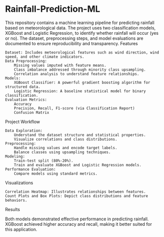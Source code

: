 # Rainfall-Prediction-ML
This repository contains a machine learning pipeline for predicting rainfall based on meteorological data. The project uses two classification models, XGBoost and Logistic Regression, to identify whether rainfall will occur (yes or no). The dataset, preprocessing steps, and model evaluations are documented to ensure reproducibility and transparency.
Features

    Dataset: Includes meteorological features such as wind direction, wind speed, and other climate indicators.
    Data Preprocessing:
        Missing values imputed with feature means.
        Class imbalance addressed through minority class upsampling.
        Correlation analysis to understand feature relationships.
    Models:
        XGBoost Classifier: A powerful gradient boosting algorithm for structured data.
        Logistic Regression: A baseline statistical model for binary classification.
    Evaluation Metrics:
        Accuracy
        Precision, Recall, F1-score (via Classification Report)
        Confusion Matrix

Project Workflow

    Data Exploration:
        Understand the dataset structure and statistical properties.
        Visualize correlations and class distributions.
    Preprocessing:
        Handle missing values and encode target labels.
        Balance classes using upsampling techniques.
    Modeling:
        Train-test split (80%-20%).
        Train and evaluate XGBoost and Logistic Regression models.
    Performance Evaluation:
        Compare models using standard metrics.

Visualizations

    Correlation Heatmap: Illustrates relationships between features.
    Count Plots and Box Plots: Depict class distributions and feature behaviors.

Results

Both models demonstrated effective performance in predicting rainfall. XGBoost achieved higher accuracy and recall, making it better suited for this application.
